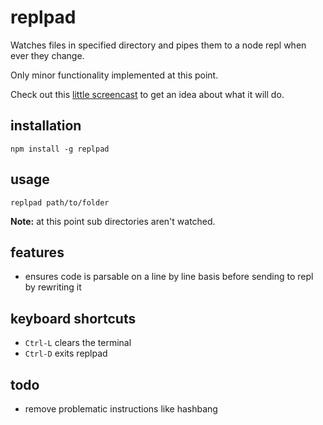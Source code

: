 # replpad

Watches files in specified directory and pipes them to a node repl when ever they change.

Only minor functionality implemented at this point.

Check out this [little screencast](http://youtu.be/rwBuSlzU57Y) to get an idea about what it will do.

## installation

    npm install -g replpad

## usage

    replpad path/to/folder

**Note:** at this point sub directories aren't watched.

## features

- ensures code is parsable on a line by line basis before sending to repl by rewriting it

## keyboard shortcuts

- `Ctrl-L` clears the terminal
- `Ctrl-D` exits replpad

## todo

- remove problematic instructions like hashbang
